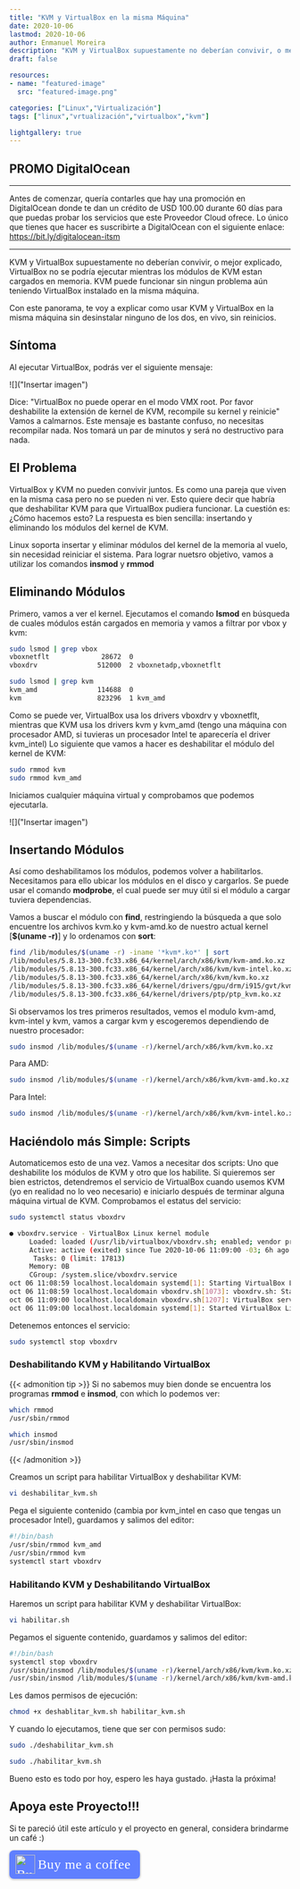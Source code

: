 ```yaml
---
title: "KVM y VirtualBox en la misma Máquina"
date: 2020-10-06
lastmod: 2020-10-06
author: Enmanuel Moreira
description: "KVM y VirtualBox supuestamente no deberían convivir, o mejor explicado, VirtualBox no se podría ejecutar mientras los módulos de KVM estan cargados en memoria. KVM puede funcionar sin ningun problema aún teniendo VirtualBox instalado en la misma máquina. Con este panorama, te voy a explicar como usar KVM y VirtualBox en la misma máquina sin desinstalar ninguno de los dos, en vivo, sin reinicios."
draft: false

resources:
- name: "featured-image"
  src: "featured-image.png"

categories: ["Linux","Virtualización"]
tags: ["linux","vrtualización","virtualbox","kvm"]

lightgallery: true
---
```


<!--more-->

## PROMO DigitalOcean

***

Antes de comenzar, quería contarles que hay una promoción en DigitalOcean donde te dan un crédito de USD 100.00 durante 60 días para que puedas probar los servicios que este Proveedor Cloud ofrece. Lo único que tienes que hacer es suscribirte a DigitalOcean con el siguiente enlace: <https://bit.ly/digitalocean-itsm>

***

KVM y VirtualBox supuestamente no deberían convivir, o mejor explicado, VirtualBox no se podría ejecutar mientras los módulos de KVM estan cargados en memoria. KVM puede funcionar sin ningun problema aún teniendo VirtualBox instalado en la misma máquina.  

Con este panorama, te voy a explicar como usar KVM y VirtualBox en la misma máquina sin desinstalar ninguno de los dos, en vivo, sin reinicios.  

## Síntoma

Al ejecutar VirtualBox, podrás ver el siguiente mensaje:  

![]("Insertar imagen")

Dice: "VirtualBox no puede operar en el modo VMX root. Por favor deshabilite la extensión de kernel de KVM, recompile su kernel y reinicie" Vamos a calmarnos. Este mensaje es bastante confuso, no necesitas recompilar nada. Nos tomará un par de minutos y será no destructivo para nada.  

## El Problema

VirtualBox y KVM no pueden convivir juntos. Es como una pareja que viven en la misma casa pero no se pueden ni ver. Esto quiere decir que habría que deshabilitar KVM para que VirtualBox pudiera funcionar. La cuestión es: ¿Cómo hacemos esto? La respuesta es bien sencilla: insertando y eliminando los módulos del kernel de KVM.  

Linux soporta insertar y eliminar módulos del kernel de la memoria al vuelo, sin necesidad reiniciar el sistema. Para lograr nuetsro objetivo, vamos a utilizar los comandos **insmod** y **rmmod**  

## Eliminando Módulos

Primero, vamos a ver el kernel. Ejecutamos el comando **lsmod** en búsqueda de cuales módulos están cargados en memoria y vamos a filtrar por vbox y kvm:  

```bash
sudo lsmod | grep vbox
vboxnetflt             28672  0
vboxdrv               512000  2 vboxnetadp,vboxnetflt
```

```bash
sudo lsmod | grep kvm
kvm_amd               114688  0
kvm                   823296  1 kvm_amd
```

Como se puede ver, VirtualBox usa los drivers vboxdrv y vboxnetflt, mientras que KVM usa los drivers kvm y kvm_amd (tengo una máquina con procesador AMD, si tuvieras un procesador Intel te aparecería el driver kvm_intel) Lo siguiente que vamos a hacer es deshabilitar el módulo del kernel de KVM:  

```bash
sudo rmmod kvm
sudo rmmod kvm_amd
```

Iniciamos cualquier máquina virtual y comprobamos que podemos ejecutarla.  

![]("Insertar imagen")

## Insertando Módulos

Así como deshabilitamos los módulos, podemos volver a habilitarlos. Necesitamos para ello ubicar los módulos en el disco y cargarlos. Se puede usar el comando **modprobe**, el cual puede ser muy útil si el módulo a cargar tuviera dependencias.  

Vamos a buscar el módulo con **find**, restringiendo la búsqueda a que solo encuentre los archivos kvm.ko y kvm-amd.ko de nuestro actual kernel [**$(uname -r)**] y lo ordenamos con **sort**:  

```bash
find /lib/modules/$(uname -r) -iname '*kvm*.ko*' | sort
/lib/modules/5.8.13-300.fc33.x86_64/kernel/arch/x86/kvm/kvm-amd.ko.xz
/lib/modules/5.8.13-300.fc33.x86_64/kernel/arch/x86/kvm/kvm-intel.ko.xz
/lib/modules/5.8.13-300.fc33.x86_64/kernel/arch/x86/kvm/kvm.ko.xz
/lib/modules/5.8.13-300.fc33.x86_64/kernel/drivers/gpu/drm/i915/gvt/kvmgt.ko.xz
/lib/modules/5.8.13-300.fc33.x86_64/kernel/drivers/ptp/ptp_kvm.ko.xz
```

Si observamos los tres primeros resultados, vemos el modulo kvm-amd, kvm-intel y kvm, vamos a cargar kvm y escogeremos dependiendo de nuestro procesador:  

```bash
sudo insmod /lib/modules/$(uname -r)/kernel/arch/x86/kvm/kvm.ko.xz
```

Para AMD:  

```bash
sudo insmod /lib/modules/$(uname -r)/kernel/arch/x86/kvm/kvm-amd.ko.xz
```

Para Intel:

```bash
sudo insmod /lib/modules/$(uname -r)/kernel/arch/x86/kvm/kvm-intel.ko.xz
```

## Haciéndolo más Simple: Scripts

Automaticemos esto de una vez. Vamos a necesitar dos scripts: Uno que deshabilite los módulos de KVM y otro que los habilite. Si quieremos ser bien estrictos, detendremos el servicio de VirtualBox cuando usemos KVM (yo en realidad no lo veo necesario) e iniciarlo después de terminar alguna máquina virtual de KVM. Comprobamos el estatus del servicio:  

```bash
sudo systemctl status vboxdrv
```

```bash
● vboxdrv.service - VirtualBox Linux kernel module
     Loaded: loaded (/usr/lib/virtualbox/vboxdrv.sh; enabled; vendor preset: disabled)
     Active: active (exited) since Tue 2020-10-06 11:09:00 -03; 6h ago
      Tasks: 0 (limit: 17813)
     Memory: 0B
     CGroup: /system.slice/vboxdrv.service
oct 06 11:08:59 localhost.localdomain systemd[1]: Starting VirtualBox Linux kernel module...
oct 06 11:08:59 localhost.localdomain vboxdrv.sh[1073]: vboxdrv.sh: Starting VirtualBox services.
oct 06 11:09:00 localhost.localdomain vboxdrv.sh[1207]: VirtualBox services started.
oct 06 11:09:00 localhost.localdomain systemd[1]: Started VirtualBox Linux kernel module.
```

Detenemos entonces el servicio:  

```bash
sudo systemctl stop vboxdrv
```


### Deshabilitando KVM y Habilitando VirtualBox

{{< admonition tip >}}
Si no sabemos muy bien donde se encuentra los programas **rmmod** e **insmod**, con which lo podemos ver:  

```bash
which rmmod
/usr/sbin/rmmod
```

```bash
which insmod
/usr/sbin/insmod
```

{{< /admonition >}}

Creamos un script para habilitar VirtualBox y deshabilitar KVM:  

```bash
vi deshabilitar_kvm.sh
```

Pega el siguiente contenido (cambia por kvm_intel en caso que tengas un procesador Intel), guardamos y salimos del editor:  

```bash
#!/bin/bash
/usr/sbin/rmmod kvm_amd
/usr/sbin/rmmod kvm
systemctl start vboxdrv
```

### Habilitando KVM y Deshabilitando VirtualBox

Haremos un script para habilitar KVM y deshabilitar VirtualBox:  

```bash
vi habilitar.sh
```

Pegamos el siguente contenido, guardamos y salimos del editor:  

```bash
#!/bin/bash
systemctl stop vboxdrv
/usr/sbin/insmod /lib/modules/$(uname -r)/kernel/arch/x86/kvm/kvm.ko.xz
/usr/sbin/insmod /lib/modules/$(uname -r)/kernel/arch/x86/kvm/kvm-amd.ko.xz
```

Les damos permisos de ejecución:  

```bash
chmod +x deshablitar_kvm.sh habilitar_kvm.sh
```

Y cuando lo ejecutamos, tiene que ser con permisos sudo:  

```bash
sudo ./deshabilitar_kvm.sh
```

```bash
sudo ./habilitar_kvm.sh
```

Bueno esto es todo por hoy, espero les haya gustado. ¡Hasta la próxima!

## Apoya este Proyecto!!!

Si te pareció útil este artículo y el proyecto en general, considera brindarme un café :)

<style>.bmc-button img{height: 34px !important;width: 35px !important;margin-bottom: 1px !important;box-shadow: none !important;border: none !important;vertical-align: middle !important;}.bmc-button{padding: 7px 15px 7px 10px !important;line-height: 35px !important;height:51px !important;text-decoration: none !important;display:inline-flex !important;color:#ffffff !important;background-color:#5F7FFF !important;border-radius: 8px !important;border: 1px solid transparent !important;font-size: 24px !important;letter-spacing: 0.6px !important;box-shadow: 0px 1px 2px rgba(190, 190, 190, 0.5) !important;-webkit-box-shadow: 0px 1px 2px 2px rgba(190, 190, 190, 0.5) !important;margin: 0 auto !important;font-family:'Cookie', cursive !important;-webkit-box-sizing: border-box !important;box-sizing: border-box !important;}.bmc-button:hover, .bmc-button:active, .bmc-button:focus {-webkit-box-shadow: 0px 1px 2px 2px rgba(190, 190, 190, 0.5) !important;text-decoration: none !important;box-shadow: 0px 1px 2px 2px rgba(190, 190, 190, 0.5) !important;opacity: 0.85 !important;color:#ffffff !important;}</style><link href="https://fonts.googleapis.com/css?family=Cookie" rel="stylesheet"><a class="bmc-button" target="_blank" href="https://www.buymeacoffee.com/enmanuelmoreira"><img src="https://cdn.buymeacoffee.com/buttons/bmc-new-btn-logo.svg" alt="Buy me a coffee"><span style="margin-left:5px;font-size:24px !important;">Buy me a coffee</span></a>
